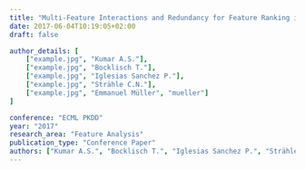 ```yaml
---
title: "Multi-Feature Interactions and Redundancy for Feature Ranking in Mixed Data"
date: 2017-06-04T10:19:05+02:00
draft: false

author_details: [
    ["example.jpg", "Kumar A.S."],
    ["example.jpg", "Bocklisch T."],
    ["example.jpg", "Iglesias Sanchez P."],
    ["example.jpg", "Strähle C.N."],
    ["example.jpg", "Emmanuel Müller", "mueller"]
]

conference: "ECML PKDD"
year: "2017"
research_area: "Feature Analysis"
publication_type: "Conference Paper"
authors: ["Kumar A.S.", "Bocklisch T.", "Iglesias Sanchez P.", "Strähle C.N.", "Müller E."]
---
```


